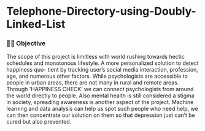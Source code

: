 # Telephone-Directory-using-Doubly-Linked-List

### :woman_technologist: Objective

The scope of this project is limitless with world rushing towards hectic schedules and
monotonous lifestyle. A more personalized solution to detect happiness quo- tient by tracking
user’s social media interaction, profession, age, and numerous other factors. While
psychologists are accessible to people in urban areas, there are not many in rural and remote
areas. Through ’HAPPINESS CHECK’ we can connect psychologists from around the
world directly to people. Also mental health is still considered a stigma in society, spreading
awareness is another aspect of the project. Machine learning and data analysis can help us
spot such people who need help, we can then concentrate our solution on them so that
depression just can’t be cured but also prevented. 


<div id="header" align="center">
  
  <img src="https://komarev.com/ghpvc/?username=vaishaliranjan&style=flat-square&color=blue" alt=""/>
  
<div>




